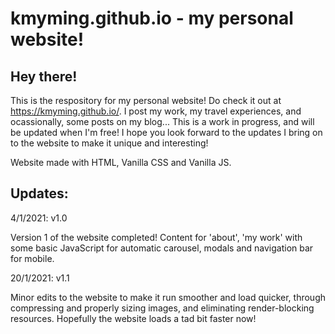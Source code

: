 # kmyming.github.io - my personal website!
## Hey there!
This is the respository for my personal website! Do check it out at https://kmyming.github.io/.
I post my work, my travel experiences, and ocassionally, some posts on my blog...
This is a work in progress, and will be updated when I'm free! I hope you look forward to the updates I bring on to the website to make it unique and interesting!

Website made with HTML, Vanilla CSS and Vanilla JS.

## Updates:
4/1/2021: v1.0

Version 1 of the website completed! Content for 'about', 'my work' with some basic JavaScript for automatic carousel, modals and navigation bar for mobile.


20/1/2021: v1.1

Minor edits to the website to make it run smoother and load quicker, through compressing and properly sizing images, and eliminating render-blocking resources. Hopefully the website loads a tad bit faster now!

